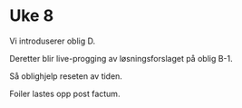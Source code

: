 # Uke 8

Vi introduserer oblig D.

Deretter blir live-progging av løsningsforslaget på oblig B-1.

Så oblighjelp reseten av tiden.

Foiler lastes opp post factum.

